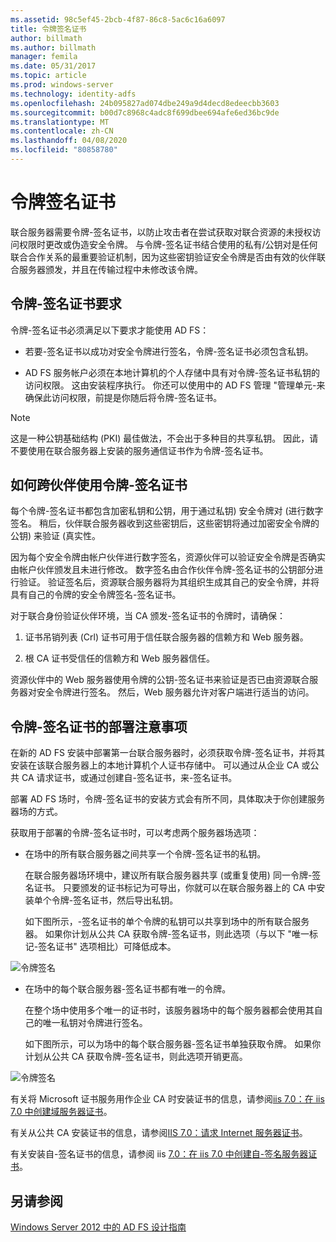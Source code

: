 ```yaml
---
ms.assetid: 98c5ef45-2bcb-4f87-86c8-5ac6c16a6097
title: 令牌签名证书
author: billmath
ms.author: billmath
manager: femila
ms.date: 05/31/2017
ms.topic: article
ms.prod: windows-server
ms.technology: identity-adfs
ms.openlocfilehash: 24b095827ad074dbe249a9d4decd8edeecbb3603
ms.sourcegitcommit: b00d7c8968c4adc8f699dbee694afe6ed36bc9de
ms.translationtype: MT
ms.contentlocale: zh-CN
ms.lasthandoff: 04/08/2020
ms.locfileid: "80858780"
---
```

# <a name="token-signing-certificates"></a>令牌签名证书

联合服务器需要令牌\-签名证书，以防止攻击者在尝试获取对联合资源的未授权访问权限时更改或伪造安全令牌。 与令牌\-签名证书结合使用的私有\/公钥对是任何联合合作关系的最重要验证机制，因为这些密钥验证安全令牌是否由有效的伙伴联合服务器颁发，并且在传输过程中未修改该令牌。  
  
## <a name="token-signing-certificate-requirements"></a>令牌\-签名证书要求  
令牌\-签名证书必须满足以下要求才能使用 AD FS：  
  
-   若要\-签名证书以成功对安全令牌进行签名，令牌\-签名证书必须包含私钥。  
  
-   AD FS 服务帐户必须在本地计算机的个人存储中具有对令牌\-签名证书私钥的访问权限。 这由安装程序执行。 你还可以使用中的 AD FS 管理 "管理单元\-来确保此访问权限，前提是你随后将令牌\-签名证书。  
  
> [!NOTE]  
> 这是一种公钥基础结构 \(PKI\) 最佳做法，不会出于多种目的共享私钥。 因此，请不要使用在联合服务器上安装的服务通信证书作为令牌\-签名证书。  
  
## <a name="how-token-signing-certificates-are-used-across-partners"></a>如何跨伙伴使用令牌\-签名证书  
每个令牌\-签名证书都包含加密私钥和公钥，用于通过私钥\) 安全令牌对 \(进行数字签名。 稍后，伙伴联合服务器收到这些密钥后，这些密钥将通过加密安全令牌的公钥\) 来验证 \(真实性。  
  
因为每个安全令牌由帐户伙伴进行数字签名，资源伙伴可以验证安全令牌是否确实由帐户伙伴颁发且未进行修改。 数字签名由合作伙伴令牌\-签名证书的公钥部分进行验证。 验证签名后，资源联合服务器将为其组织生成其自己的安全令牌，并将具有自己的令牌的安全令牌签名\-签名证书。  
  
对于联合身份验证伙伴环境，当 CA 颁发\-签名证书的令牌时，请确保：  
  
1.  证书吊销列表 \(Crl\) 证书可用于信任联合服务器的信赖方和 Web 服务器。  
  
2.  根 CA 证书受信任的信赖方和 Web 服务器信任。  
  
资源伙伴中的 Web 服务器使用令牌的公钥\-签名证书来验证是否已由资源联合服务器对安全令牌进行签名。 然后，Web 服务器允许对客户端进行适当的访问。  
  
## <a name="deployment-considerations-for-token-signing-certificates"></a>令牌\-签名证书的部署注意事项  
在新的 AD FS 安装中部署第一台联合服务器时，必须获取令牌\-签名证书，并将其安装在该联合服务器上的本地计算机个人证书存储中。 可以通过从企业 CA 或公共 CA 请求证书，或通过创建自\-签名证书，来\-签名证书。  
  
部署 AD FS 场时，令牌\-签名证书的安装方式会有所不同，具体取决于你创建服务器场的方式。  
  
获取用于部署的令牌\-签名证书时，可以考虑两个服务器场选项：  
  
-   在场中的所有联合服务器之间共享一个令牌\-签名证书的私钥。  
  
    在联合服务器场环境中，建议所有联合服务器共享 \(或重复使用\) 同一令牌\-签名证书。 只要颁发的证书标记为可导出，你就可以在联合服务器上的 CA 中安装单个令牌\-签名证书，然后导出私钥。  
  
    如下图所示，\-签名证书的单个令牌的私钥可以共享到场中的所有联合服务器。 如果你计划从公共 CA 获取令牌\-签名证书，则此选项（与以下 "唯一标记\-签名证书" 选项相比）可降低成本。  
  
![令牌签名](media/adfs2_fedserver_certstory_3.gif)  
  
-   在场中的每个联合服务器\-签名证书都有唯一的令牌。  
  
    在整个场中使用多个唯一的证书时，该服务器场中的每个服务器都会使用其自己的唯一私钥对令牌进行签名。  
  
    如下图所示，可以为场中的每个联合服务器\-签名证书单独获取令牌。 如果你计划从公共 CA 获取令牌\-签名证书，则此选项开销更高。  
  
![令牌签名](media/adfs2_fedserver_certstory_4.gif)  
  
有关将 Microsoft 证书服务用作企业 CA 时安装证书的信息，请参阅[iis 7.0：在 iis 7.0 中创建域服务器证书](https://go.microsoft.com/fwlink/?LinkId=108548)。  
  
有关从公共 CA 安装证书的信息，请参阅[IIS 7.0：请求 Internet 服务器证书](https://go.microsoft.com/fwlink/?LinkId=108549)。  
  
有关安装自\-签名证书的信息，请参阅 iis [7.0：在 iis 7.0 中创建自\-签名服务器证书](https://go.microsoft.com/fwlink/?LinkID=108271)。  
  
## <a name="see-also"></a>另请参阅
[Windows Server 2012 中的 AD FS 设计指南](AD-FS-Design-Guide-in-Windows-Server-2012.md)
